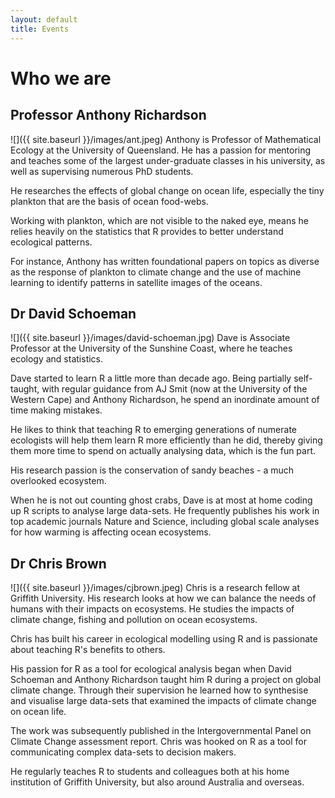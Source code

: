 ```yaml
---
layout: default
title: Events
---
```


# Who we are

## Professor Anthony Richardson
![]({{ site.baseurl }}/images/ant.jpeg)
Anthony is Professor of Mathematical Ecology at the University of Queensland. He has a passion for mentoring and teaches some of the largest under-graduate classes in his university, as well as supervising numerous PhD students.

He researches the effects of global change on ocean life, especially the tiny plankton that are the basis of ocean food-webs.

Working with plankton, which are not visible to the naked eye, means he relies heavily on the statistics that R provides to better understand ecological patterns.

For instance, Anthony has written foundational papers on topics as diverse as the response of plankton to climate change and the use of machine learning to identify patterns in satellite images of the oceans.


## Dr David Schoeman
![]({{ site.baseurl }}/images/david-schoeman.jpg)
Dave is Associate Professor at the University of the Sunshine Coast, where he teaches ecology and statistics.

Dave started to learn R a little more than decade ago. Being partially self-taught, with regular guidance from AJ Smit (now at the University of the Western Cape) and Anthony Richardson, he spend an inordinate amount of time making mistakes.

He likes to think that teaching R to emerging generations of numerate ecologists will help them learn R more efficiently than he did, thereby giving them more time to spend on actually analysing data, which is the fun part.

His research passion is the conservation of sandy beaches - a much overlooked ecosystem.

When he is not out counting ghost crabs, Dave is at most at home coding up R scripts to analyse large data-sets. He frequently publishes his work in top academic journals Nature and Science, including global scale analyses for how warming is affecting ocean ecosystems.


## Dr Chris Brown
![]({{ site.baseurl }}/images/cjbrown.jpeg)
Chris is a research fellow at Griffith University. His research looks at how we can balance the needs of humans with their impacts on ecosystems. He studies the  impacts of climate change, fishing and pollution on ocean ecosystems.

Chris has built his career in ecological modelling using R and is passionate about teaching R's benefits to others.

His passion for R as a tool for ecological analysis began when David Schoeman and Anthony Richardson taught him R during a project on global climate change. Through their supervision he learned how to synthesise and visualise large data-sets that examined the impacts of climate change on ocean life.

The work was subsequently published in the Intergovernmental Panel on Climate Change assessment report. Chris was hooked on R as a tool for communicating complex data-sets to decision makers.

He regularly teaches R to students and colleagues both at his home institution of Griffith University, but also around Australia and overseas.
